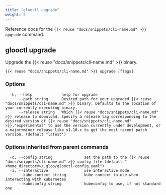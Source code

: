 ```yaml
---
title: "glooctl upgrade"
weight: 5
---
```


Reference docs for the `{{< reuse "docs/snippets/cli-name.md" >}} upgrade` command.

## glooctl upgrade

Upgrade the {{< reuse "docs/snippets/cli-name.md" >}} binary.

```
{{< reuse "docs/snippets/cli-name.md" >}} upgrade [flags]
```

### Options

```
  -h, --help             help for upgrade
      --path string      Desired path for your upgraded {{< reuse "docs/snippets/cli-name.md" >}} binary. Defaults to the location of your currently executing binary.
      --release string   Which {{< reuse "docs/snippets/cli-name.md" >}} release to download. Specify a release tag corresponding to the desired version of {{< reuse "docs/snippets/cli-name.md" >}},"experimental" to use the version currently under development, or a major+minor release like v1.10.x to get the most recent patch version. (default "latest")
```

### Options inherited from parent commands

```
  -c, --config string              set the path to the {{< reuse "docs/snippets/cli-name.md" >}} config file (default "<home_directory>/.gloo/glooctl-config.yaml")
  -i, --interactive                use interactive mode
      --kube-context string        kube context to use when interacting with kubernetes
      --kubeconfig string          kubeconfig to use, if not standard one
```



